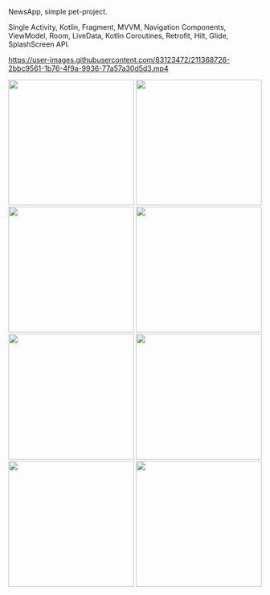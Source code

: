 NewsApp, simple pet-project.

Single Activity, Kotlin, Fragment, MVVM, Navigation Components, ViewModel, Room, LiveData, Kotlin Coroutines, Retrofit, Hilt, Glide, SplashScreen API. 

https://user-images.githubusercontent.com/83123472/211368726-2bbc9561-1b76-4f9a-9936-77a57a30d5d3.mp4

<img src="https://user-images.githubusercontent.com/83123472/211355543-e294bf5d-eef2-46e3-8c92-9ea69bf4480c.png" width="250"> <img src="https://user-images.githubusercontent.com/83123472/211355580-e16cce36-7ce0-4d8b-85de-58921661e4b7.png" width="250"> <img src="https://user-images.githubusercontent.com/83123472/211355593-f34616dd-582d-4cab-b746-780b63b3f739.png" width="250"> <img src="https://user-images.githubusercontent.com/83123472/211355614-b3583a4d-1f3f-4d3d-9053-75063173e2d3.png" width="250"> <img src="https://user-images.githubusercontent.com/83123472/211355635-405e373a-70aa-4ea9-827c-6ee9d1421f7d.png" width="250"> <img src="https://user-images.githubusercontent.com/83123472/211355720-f0a1f16a-b84b-4262-8f76-5b89232e157d.png" width="250"> <img src="https://user-images.githubusercontent.com/83123472/211355728-acbb05fa-6c9f-425f-9922-b2d2046fdf48.png" width="250"> <img src="https://user-images.githubusercontent.com/83123472/211355730-c1074814-725a-4459-b502-25cfc33b887f.png" width="250">
